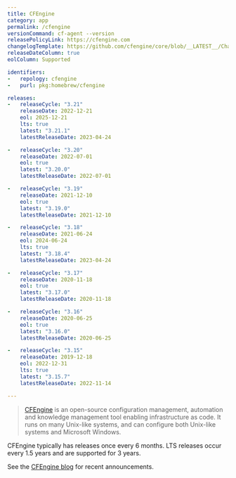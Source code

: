 ```yaml
---
title: CFEngine
category: app
permalink: /cfengine
versionCommand: cf-agent --version
releasePolicyLink: https://cfengine.com
changelogTemplate: https://github.com/cfengine/core/blob/__LATEST__/ChangeLog
releaseDateColumn: true
eolColumn: Supported

identifiers:
-   repology: cfengine
-   purl: pkg:homebrew/cfengine

releases:
-   releaseCycle: "3.21"
    releaseDate: 2022-12-21
    eol: 2025-12-21
    lts: true
    latest: "3.21.1"
    latestReleaseDate: 2023-04-24

-   releaseCycle: "3.20"
    releaseDate: 2022-07-01
    eol: true
    latest: "3.20.0"
    latestReleaseDate: 2022-07-01

-   releaseCycle: "3.19"
    releaseDate: 2021-12-10
    eol: true
    latest: "3.19.0"
    latestReleaseDate: 2021-12-10

-   releaseCycle: "3.18"
    releaseDate: 2021-06-24
    eol: 2024-06-24
    lts: true
    latest: "3.18.4"
    latestReleaseDate: 2023-04-24

-   releaseCycle: "3.17"
    releaseDate: 2020-11-18
    eol: true
    latest: "3.17.0"
    latestReleaseDate: 2020-11-18

-   releaseCycle: "3.16"
    releaseDate: 2020-06-25
    eol: true
    latest: "3.16.0"
    latestReleaseDate: 2020-06-25

-   releaseCycle: "3.15"
    releaseDate: 2019-12-18
    eol: 2022-12-31
    lts: true
    latest: "3.15.7"
    latestReleaseDate: 2022-11-14

---
```


> [CFEngine](https://cfengine.com) is an open-source configuration management, automation and
> knowledge management tool enabling infrastructure as code. It runs on many Unix-like systems, and
> can configure both Unix-like systems and Microsoft Windows.

CFEngine typically has releases once every 6 months. LTS releases occur every 1.5 years and are
supported for 3 years.

See the [CFEngine blog](https://cfengine.com/blog/) for recent announcements.
